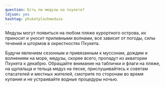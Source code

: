```yaml
---
question: Есть ли медузы на пхукете?
ldjson: yes
hashtag: phuketplazhmeduza
---
```



Медузы могут появиться на любом пляже курортного острова, их приносит и уносит приливными волнами, все зависит от погоды, силы течений и штормов в окрестностях Пхукета. 

Будучи явлением сезонным и привязанным к муссонам, дождям и волнениям на море, медузы, скорее всего, пропадут из акватории Пхукета к декабрю. Обращайте внимание на таблички и флаги на пляже, на щупальца и тельца медуз на песке, прислушивайтесь к советам спасателей и местных жителей, смотрите по сторонам во время купания и не устраивайте водные процедуры ночью. 
